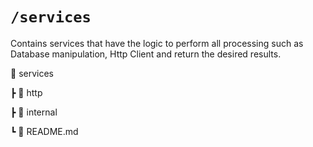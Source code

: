 # `/services`

Contains services that have the logic to perform all processing such as Database manipulation, Http Client and return the desired results.

📂 services

 ┣ 📂 http

 ┣ 📂 internal

 ┗ 📄 README.md